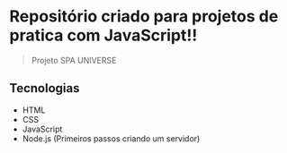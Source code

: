 # Repositório criado para projetos de pratica com JavaScript!!

> Projeto SPA UNIVERSE

## Tecnologias
- HTML
- CSS
- JavaScript
- Node.js (Primeiros passos criando um servidor)

